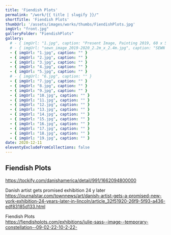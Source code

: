 ```yaml
---
title: 'Fiendish Plots'
permalink: "/work/{{ title | slugify }}/"
shortTitle: 'Fiendish Plots'
thumbUrl: '/assets/images/works/thumbs/FiendishPlots.jpg'
imgUrl: "front.jpg"
galleryFolder: "FiendishPlots"
gallery:
  # - { imgUrl: "1.jpg", caption: "Present Image, Painting 2019, 60 x 50 cm, mixed media" }
  # - { imgUrl: "sewn_image_2019-2020_2.2m_x_2.4m.jpg", caption: "SEWN IMAGE, 2019-2020, Mixed Media, 215 x 225cm" }
  - { imgUrl: "1.jpg", caption: "" }
  - { imgUrl: "2.jpg", caption: "" }
  - { imgUrl: "3.jpg", caption: "" }
  - { imgUrl: "4.jpg", caption: "" }
  - { imgUrl: "5.jpg", caption: "" }
  # - { imgUrl: "6.jpg", caption: "" }
  - { imgUrl: "7.jpg", caption: "" }
  - { imgUrl: "8.jpg", caption: "" }
  - { imgUrl: "9.jpg", caption: "" }
  - { imgUrl: "10.jpg", caption: "" }
  - { imgUrl: "11.jpg", caption: "" }
  - { imgUrl: "12.jpg", caption: "" }
  - { imgUrl: "13.jpg", caption: "" }
  - { imgUrl: "14.jpg", caption: "" }
  - { imgUrl: "15.jpg", caption: "" }
  - { imgUrl: "16.jpg", caption: "" }
  - { imgUrl: "17.jpg", caption: "" }
  - { imgUrl: "18.jpg", caption: "" }
  - { imgUrl: "19.jpg", caption: "" }
date: 2020-12-11
eleventyExcludeFromCollections: false
---
```



<h2>Fiendish Plots</h2>
<p><a href="https://tockify.com/danishamerica/detail/991/1662094800000" target="_blank">https://tockify.com/danishamerica/detail/991/1662094800000</a></p>
<p>Danish artist gets promised exhibition 24 y later<br/>
<a href="https://journalstar.com/townnews/art/danish-artist-gets-a-promised-new-york-exhibition-24-years-later-in-lincoln/article_32f51920-26f9-5f93-a436-edf83185d133.html" target="_blank">https://journalstar.com/townnews/art/danish-artist-gets-a-promised-new-york-exhibition-24-years-later-in-lincoln/article_32f51920-26f9-5f93-a436-edf83185d133.html</a></p>
<p>Fiendish Plots<br/>
<a href="https://fiendishplots.com/exhibitions/julie-sass--image--temporary-constellation--09-02-22-10-2-22-" target="_blank">https://fiendishplots.com/exhibitions/julie-sass--image--temporary-constellation--09-02-22-10-2-22-</a></p>